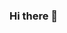### Hi there 👋

<!--
**kphvn/kphvn** is a ✨ _special_ ✨ repository because its `README.md` (this file) appears on your GitHub profile.

Here are some ideas to get you started:

- 🔭 I’m currently working on ...
- 🌱 I’m currently learning SQL & R
- 👯 I’m looking to work in Health Informatics
- 💬 Ask me about the ethical conondrums of using artificial intelligence in Healthcare.
- 📫 How to reach me: kevin.pham@georgebrown.ca
- 😄 Pronouns: he/him
- ⚡ Fun fact: ...
-->
